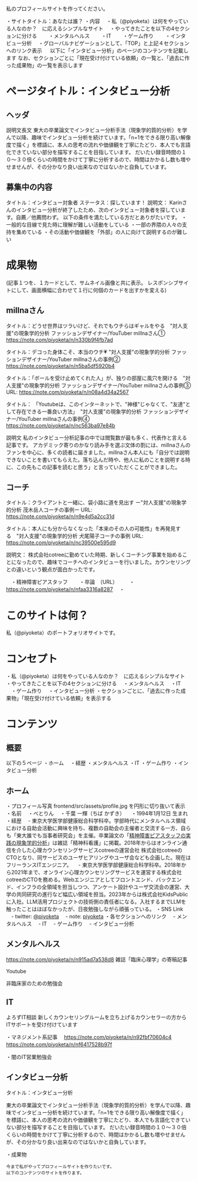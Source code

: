 
私のプロフィールサイトを作ってください。


・サイトタイトル：あなたは誰？
・内容
　・私（@piyoketa）は何をやっている人なのか？　に応えるシンプルなサイト
　・やってきたことを以下の4セクションに分ける
　　・メンタルヘルス
　　・IT
　　・ゲーム作り
　　・インタビュー分析
　・グローバルナビゲーションとして、「TOP」と上記４セクションへのリンク表示
　
以下に「インタビュー分析」のページのコンテンツを記載します
なお、セクションごとに「現在受け付けている依頼」の一覧と、「過去に作った成果物」の一覧を表示します

# ページタイトル：インタビュー分析
## ヘッダ
説明文長文
東大の卒業論文でインタビュー分析手法（現象学的質的分析）を学んで以降、趣味でインタビュー分析を続けています。「n=1をできる限り高い解像度で描く」を標語に、本人の思考の流れや価値観を丁寧にたどり、本人でも言語化できていない部分を描写することを目指しています。
だいたい録音時間の１０～３０倍くらいの時間をかけて丁寧に分析するので、時間はかかるし数も増やせませんが、その分かなり良い出来なのではないかと自負しています。

## 募集中の内容
タイトル：インタビュー対象者
ステータス：探しています！
説明文：
Karinさんのインタビュー分析が終了したため、次のインタビュー対象者を探しています。自薦／他薦問わず。
以下の条件を満たしている方だとありがたいです。
・一般的な目線で見た時に理解が難しい活動をしている 
・一部の界隈の人々の支持を集めている 
・その活動や価値観を「外部」の人に向けて説明するのが難しい

# 成果物
(記事１つを、１カードとして、サムネイル画像と共に表示。
レスポンシブサイトにして、画面横幅に合わせて１行に何個のカードを出すかを変える)

## millnaさん

タイトル：どうせ世界はツラいけど、それでもウチらはギャルをやる　"対人支援"の現象学的分析 ファッションデザイナー/YouTuber millnaさん①
https://note.com/piyoketa/n/n330b9f4fb7ad

タイトル：デコった身体こそ、本当のウチ💗 "対人支援"の現象学的分析 ファッションデザイナー/YouTuber millnaさんの事例②
https://note.com/piyoketa/n/n5ba5df5920b4

タイトル：「ボールを受け止めてくれた人」が、独りの部屋に風穴を開ける　"対人支援"の現象学的分析 ファッションデザイナー/YouTuber millnaさんの事例③
URL: https://note.com/piyoketa/n/n08a4d34a2567

タイトル： 「Youtubeは、このインターネットで、"神様"じゃなくて、"友達"として存在できる一番良い方法」　"対人支援"の現象学的分析 ファッションデザイナー/YouTuber millnaさんの事例④
https://note.com/piyoketa/n/nc563ba97e84b

説明文
私のインタビュー分析記事の中では閲覧数が最も多く、代表作と言える記事です。
アカデミック寄りのかなり読み手を選ぶ文体の割には、millnaさんのファンを中心に、多くの読者に届きました。millnaさん本人にも「自分では説明できないことを書いてもらえた。落ち込んだ時や、他人に私のことを説明する時に、この先もこの記事を読むと思う」と言っていただくことができました。

## コーチ
タイトル：クライアントと一緒に、袋小路に道を見出す ー"対人支援"の現象学的分析 茂木岳人コーチの事例ー
URL: https://note.com/piyoketa/n/n9e4d5a2cc31d

タイトル：本人にも分からなくなった「本来のその人の可能性」を再発見する　"対人支援"の現象学的分析 犬尾陽子コーチの事例
URL: https://note.com/piyoketa/n/nc39500e595d9

説明文：
株式会社cotreeに勤めていた時期、新しくコーチング事業を始めることになったので、趣味でコーチへのインタビューを行いました。カウンセリングとの違いという観点が面白かったです。


　・精神障害ピアスタッフ
　　・卒論　（URL）
　　・https://note.com/piyoketa/n/nfaa3316a8287
　・


# このサイトは何？
私（@piyoketa）のポートフォリオサイトです。

# コンセプト
・私（@piyoketa）は何をやっている人なのか？　に応えるシンプルなサイト
・やってきたことを以下の4セクションに分ける
　・メンタルヘルス
　・IT
　・ゲーム作り
　・インタビュー分析
・セクションごとに、「過去に作った成果物」「現在受け付けている依頼」を表示する

# コンテンツ
## 概要
以下の５ページ
・ホーム
　・経歴
・メンタルヘルス
・IT
・ゲーム作り
・インタビュー分析

## ホーム
・プロフィール写真 frontend/src/assets/profile.jpg を円形に切り抜いて表示
・名前
　・べとりん
　・千葉 一輝（ちば かずき）
　・1994年1月12日 生まれ
・経歴
　- 東京大学医学部健康総合科学科卒。学部時代にメンタルヘルス領域における自助会活動に興味を持ち、複数の自助会の主催者と交流する一方、自らも「東大誰でも当事者研究会」を主催。卒業論文の「[精神障害ピアスタッフの実践の現象学的分析](https://jglobal.jst.go.jp/detail?JGLOBAL_ID=201802244295688626)」は雑誌「精神科看護」に掲載。2018年からはオンライン通信を介した心理カウンセリングサービスcotreeの運営会社 株式会社cotreeのCTOとなり、同サービスのユーザヒアリングやユーザ会なども企画した。現在はフリーランスITエンジニア。
　- 東京大学医学部健康総合科学科卒。2018年から2021年まで、オンライン心理カウンセリングサービスを運営する株式会社cotreeのCTOを務める。Webエンジニアとしてフロントエンド、バックエンド、インフラの全領域を担当しつつ、アンケート設計やユーザ交流会の運営、大学の共同研究の進行など幅広い領域を担当。2023年からは株式会社KidsPublicに入社。LLM活用プロジェクトの技術側の責任者になる。入社するまでLLMを触ったことはほぼなかったが、日夜勉強しながら頑張っている。
・SNS Link
　- twitter: [@piyoketa](https://twitter.com/piyoketa)
　- note: [piyoketa](https://note.com/piyoketa)
・各セクションへのリンク
　- メンタルヘルス
　- IT
　- ゲーム作り
　- インタビュー分析

## メンタルヘルス
https://note.com/piyoketa/n/n915ad7a538d8
雑誌「臨床心理学」の寄稿記事

Youtube

非臨床家のための勉強会


## IT
よろずIT相談
新しくカウンセリングルームを立ち上げるカウンセラーの方からITサポートを受け付けています

・マネジメント系記事
　https://note.com/piyoketa/n/n92fbf70604c4
　https://note.com/piyoketa/n/nf6417528b97f
　

・闇のIT営業勉強会
　

## インタビュー分析
タイトル：インタビュー分析

東大の卒業論文でインタビュー分析手法（現象学的質的分析）を学んで以降、趣味でインタビュー分析を続けています。「n=1をできる限り高い解像度で描く」を標語に、本人の思考の流れや価値観を丁寧にたどり、本人でも言語化できていない部分を描写することを目指しています。
だいたい録音時間の１０～３０倍くらいの時間をかけて丁寧に分析するので、時間はかかるし数も増やせませんが、その分かなり良い出来なのではないかと自負しています。



・成果物


```
今まで私がやってプロフィールサイトを作りたいです。
以下のコンテンツのサイトを作ります。


```